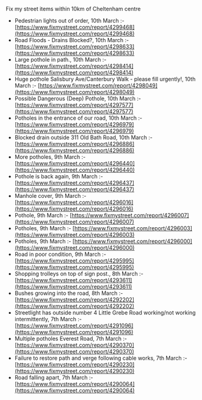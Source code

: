 Fix my street items within 10km of Cheltenham centre

<!-- fix_marker starts -->

- Pedestrian lights out of order, 10th March :- [https://www.fixmystreet.com/report/4299468](https://www.fixmystreet.com/report/4299468)
- Road Floods - Drains Blocked?, 10th March :- [https://www.fixmystreet.com/report/4298633](https://www.fixmystreet.com/report/4298633)
- Large pothole in path., 10th March :- [https://www.fixmystreet.com/report/4298414](https://www.fixmystreet.com/report/4298414)
- Huge pothole Salisbury Ave/Canterbury Walk - please fill urgently!, 10th March :- [https://www.fixmystreet.com/report/4298049](https://www.fixmystreet.com/report/4298049)
- Possible Dangerous (Deep) Pothole, 10th March :- [https://www.fixmystreet.com/report/4297577](https://www.fixmystreet.com/report/4297577)
- Potholes in the entrance of our road, 10th March :- [https://www.fixmystreet.com/report/4296979](https://www.fixmystreet.com/report/4296979)
- Blocked drain outside 311 Old Bath Road, 10th March :- [https://www.fixmystreet.com/report/4296886](https://www.fixmystreet.com/report/4296886)
- More potholes, 9th March :- [https://www.fixmystreet.com/report/4296440](https://www.fixmystreet.com/report/4296440)
- Pothole is back again, 9th March :- [https://www.fixmystreet.com/report/4296437](https://www.fixmystreet.com/report/4296437)
- Manhole cover, 9th March :- [https://www.fixmystreet.com/report/4296016](https://www.fixmystreet.com/report/4296016)
- Pothole, 9th March :- [https://www.fixmystreet.com/report/4296007](https://www.fixmystreet.com/report/4296007)
- Potholes, 9th March :- [https://www.fixmystreet.com/report/4296003](https://www.fixmystreet.com/report/4296003)
- Potholes, 9th March :- [https://www.fixmystreet.com/report/4296000](https://www.fixmystreet.com/report/4296000)
- Road in poor condition, 9th March :- [https://www.fixmystreet.com/report/4295995](https://www.fixmystreet.com/report/4295995)
- Shopping trolleys on top of sign post., 8th March :- [https://www.fixmystreet.com/report/4293611](https://www.fixmystreet.com/report/4293611)
- Bushes growing into the road, 8th March :- [https://www.fixmystreet.com/report/4292202](https://www.fixmystreet.com/report/4292202)
- Streetlight has outside number 4 Little Grebe Road working/not working intermittently, 7th March :- [https://www.fixmystreet.com/report/4291096](https://www.fixmystreet.com/report/4291096)
- Multiple potholes Everest Road, 7th March :- [https://www.fixmystreet.com/report/4290370](https://www.fixmystreet.com/report/4290370)
- Failure to restore path and verge following cable works, 7th March :- [https://www.fixmystreet.com/report/4290230](https://www.fixmystreet.com/report/4290230)
- Road falling apart, 7th March :- [https://www.fixmystreet.com/report/4290064](https://www.fixmystreet.com/report/4290064)

<!-- fix_marker ends -->